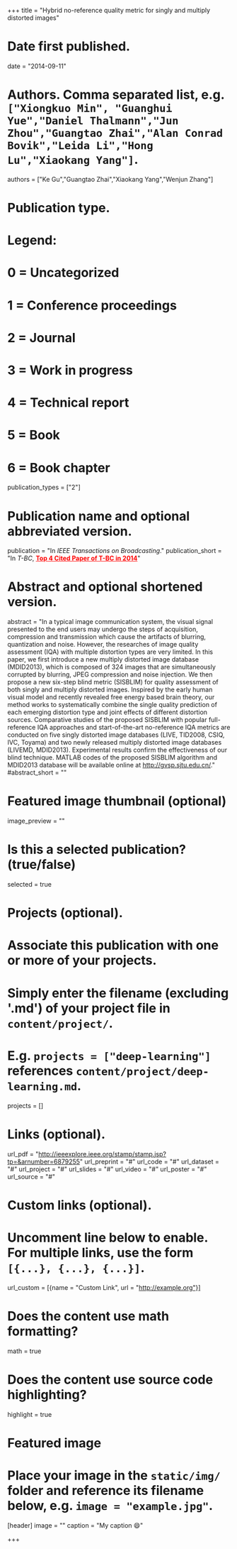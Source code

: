 +++
title = "Hybrid no-reference quality metric for singly and multiply distorted images"

# Date first published.
date = "2014-09-11"

# Authors. Comma separated list, e.g. `["Xiongkuo Min", "Guanghui Yue","Daniel Thalmann","Jun Zhou","Guangtao Zhai","Alan Conrad Bovik","Leida Li","Hong Lu","Xiaokang Yang"]`.
authors = ["Ke Gu","Guangtao Zhai","Xiaokang Yang","Wenjun Zhang"]
# Publication type.
# Legend:
# 0 = Uncategorized
# 1 = Conference proceedings
# 2 = Journal
# 3 = Work in progress
# 4 = Technical report
# 5 = Book
# 6 = Book chapter
publication_types = ["2"]

# Publication name and optional abbreviated version.
publication = "In *IEEE Transactions on Broadcasting*."
publication_short = "In *T-BC*,  <font color=#FF0000><u>**Top 4 Cited Paper of T-BC in 2014**</u></font>"

# Abstract and optional shortened version.
abstract = "In a typical image communication system, the visual signal presented to the end users may undergo the steps of acquisition, compression and transmission which cause the artifacts of blurring, quantization and noise. However, the researches of image quality assessment (IQA) with multiple distortion types are very limited. In this paper, we first introduce a new multiply distorted image database (MDID2013), which is composed of 324 images that are simultaneously corrupted by blurring, JPEG compression and noise injection. We then propose a new six-step blind metric (SISBLIM) for quality assessment of both singly and multiply distorted images. Inspired by the early human visual model and recently revealed free energy based brain theory, our method works to systematically combine the single quality prediction of each emerging distortion type and joint effects of different distortion sources. Comparative studies of the proposed SISBLIM with popular full-reference IQA approaches and start-of-the-art no-reference IQA metrics are conducted on five singly distorted image databases (LIVE, TID2008, CSIQ, IVC, Toyama) and two newly released multiply distorted image databases (LIVEMD, MDID2013). Experimental results confirm the effectiveness of our blind technique. MATLAB codes of the proposed SISBLIM algorithm and MDID2013 database will be available online at http://gvsp.sjtu.edu.cn/."
#abstract_short = ""

# Featured image thumbnail (optional)
image_preview = ""

# Is this a selected publication? (true/false)
selected = true

# Projects (optional).
#   Associate this publication with one or more of your projects.
#   Simply enter the filename (excluding '.md') of your project file in `content/project/`.
#   E.g. `projects = ["deep-learning"]` references `content/project/deep-learning.md`.
projects = []

# Links (optional).
url_pdf = "http://ieeexplore.ieee.org/stamp/stamp.jsp?tp=&arnumber=6879255"
url_preprint = "#"
url_code = "#"
url_dataset = "#"
url_project = "#"
url_slides = "#"
url_video = "#"
url_poster = "#"
url_source = "#"

# Custom links (optional).
#   Uncomment line below to enable. For multiple links, use the form `[{...}, {...}, {...}]`.
 url_custom = [{name = "Custom Link", url = "http://example.org"}]

# Does the content use math formatting?
math = true

# Does the content use source code highlighting?
highlight = true

# Featured image
# Place your image in the `static/img/` folder and reference its filename below, e.g. `image = "example.jpg"`.
[header]
image = ""
caption = "My caption 😄"

+++
